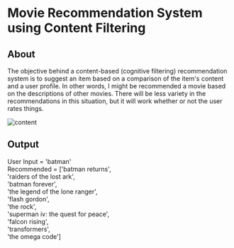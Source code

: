 # Movie Recommendation System using Content Filtering
## About
The objective behind a content-based (cognitive filtering) recommendation system is to suggest an item based on a comparison of the item's content and a user profile. In other words, I might be recommended a movie based on the descriptions of other movies.
There will be less variety in the recommendations in this situation, but it will work whether or not the user rates things. 



![content](https://user-images.githubusercontent.com/17993648/126546196-d0b2101a-b40a-4cce-be6b-86ba9c7d9423.png)


## Output
User Input = 'batman'<br/>
Recommended = ['batman returns',<br/>
             'raiders of the lost ark',<br/>
             'batman forever',<br/>
             'the legend of the lone ranger',<br/>
             'flash gordon',<br/>
             'the rock',<br/>
             'superman iv: the quest for peace',<br/>
             'falcon rising',<br/>
             'transformers',<br/>
             'the omega code']<br/>


